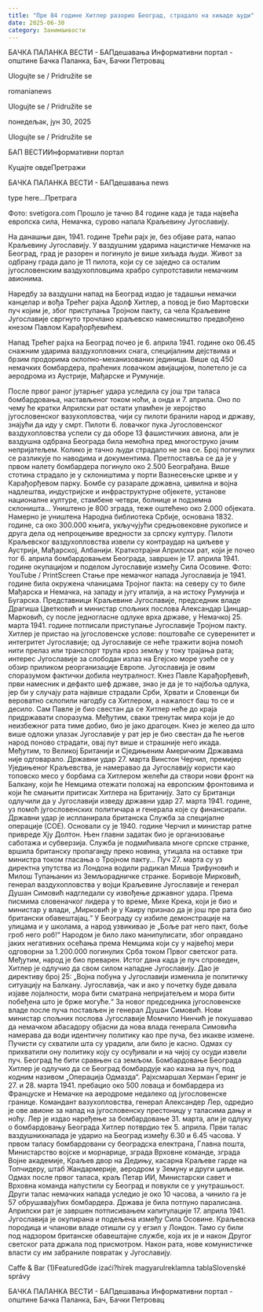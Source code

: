 ```yaml
---
title: "Пре 84 године Хитлер разорио Београд, страдало на хиљаде људи"
date: 2025-06-30
category: Занимљивости
---
```


БАЧКА ПАЛАНКА ВЕСТИ - БАПдешавања Информативни портал - општине Бачка Паланка, Бач, Бачки Петровац

Ulogujte se / Pridružite se

romanianews

Ulogujte se / Pridružite se

понедељак, јун 30, 2025

Ulogujte se / Pridružite se

БАП ВЕСТИИнформативни портал

Куцајте овдеПретражи

БАЧКА ПАЛАНКА ВЕСТИ - БАПдешавања news

type here...Претрага

Фото: svetigora.com
            Прошло је тачно 84 године када је тада највећа европска сила, Немачка, сурово напала Краљевину Југославију.

На данашњи дан, 1941. године Трећи рајх је, без објаве рата, напао Краљевину Југославију. У ваздушним ударима нацистичке Немачке на Београд, град је разорен и погинуло је више хиљада људи.
Живот за одбрану града дало је 11 пилота, који су се заједно са осталим југословенским ваздухопловцима храбро супротставили немачким авионима.


Наредбу за ваздушни напад на Београд издао је тадашњи немачки канцелар и вођа Трећег рајха Адолф Хитлер, а повод је био Мартовски пуч којим је, због приступања Тројном пакту, са чела Краљевине Југославије свргнуто трочлано краљевско намесништво предвођено кнезом Павлом Карађорђевићем.


Напад Трећег рајха на Београд почео је 6. априла 1941. године око 06.45 снажним ударима ваздухопловних снага, специјалним дејствима и брзим продорима оклопно-механизованих јединица.
Више од 450 немачких бомбардера, праћених ловачком авијацијом, полетело је са аеродрома из Аустрије, Мађарске и Румуније.


После првог раног јутарњег удара уследила су још три таласа бомбардовања, настављеног током ноћи, а онда и 7. априла.
Оно по чему ће кратки Априлски рат остати упамћен је херојство југословенског вазухопловства, чији су пилоти бранили народ и државу, знајући да иду у смрт.
Пилоти 6. ловачког пука Југословенског ваздухопловства успели су да оборе 13 фашистичких авиона, али је ваздушна одбрана Београда била немоћна пред многоструко јачим непријатељем.
Колико је тачно људи страдало не зна се. Број погинулих се разликује по наводима и документима. Претпоставља се да је у првом налету бомбардера погинуло око 2.500 Београђана. Више стотина страдало је у склоништима у порти Вазнесењске цркве и у Карађорђевом парку.
Бомбе су разарале државна, цивилна и војна надлештва, индустријске и инфраструктурне објекете, установе националне културе, стамбене четври, болнице и подземна склоништа…
Уништено је 800 зграда, теже оштећено око 2.000 објеката. Намерно је уништена Народна библиотека Србије, основана 1832. године, са око 300.000 књига, укључујући средњовековне рукописе и друга дела од непроцењиве вредности за српску културу.
Пилоти Краљевског ваздухопловства извели су контраудар на циљеве у Аустрији, Мађарској, Албанији.
Краткотрајни Априлски рат, који је почео тог 6. априла бомбардовањем Београда, завршен је 17. априла 1941. године окупацијом и поделом Југославије између Сила Осовине.
Фото: YouTube / PrintScreen
Стање пре немачког напада
Југославија је 1941. године била окружена чланицама Тројног пакта: на северу су то биле Мађарска и Немачка, на западу и југу италија, а на истоку Румунија и Бугарска.
Представници Краљевине Југославије, председник владе Драгиша Цветковић и министар спољних послова Александар Цинцар-Марковић, су после једногласне одлуке врха државе, у Немачкој 25. марта 1941. године потписали приступање Југославије Тројном пакту. Хитлер је пристао на југословенске услове: поштоваће се суверенитет и интегритет Југославије; од Југославије се неће тражити војна помоћ нити прелаз или транспорт трупа кроз земљу у току трајања рата; интерес Југославије за слободан излаз на Егејско море узеће се у обзир приликом реорганизације Европе.
Југославија је овим споразумом фактички добила неутралност. Кнез Павле Карађорђевић, први намесник и дефакто шеф државе, знао је да је то најбоља одлука, јер би у случају рата највише страдали Срби, Хрвати и Словенци би вероватно склопили нагодбу са Хитлером, а нажалост баш то се и десило.
Сам Павле је био свестан да се Хитлер неће до краја придржавати споразума. Међутим, сваки тренутак мира који је до неизбежног рата тиме добио, био је јако драгоцен. Кнез је желео да што више одложи улазак Југославије у рат јер је био свестан да ће његов народ поново страдати, овај пут више и страшније него икада. Међутим, то Великој Британији и Сједињеним Америчким Државама није одговарало.
Државни удар 27. марта
Винстон Черчил, премијер Уједињеног Краљевства, је намеравао да Југославију користи као топовско месо у борбама са Хитлером желећи да створи нови фронт на Балкану, који ће Немцима отежати положај на европским фронтовима и који ће смањити притисак Хитлера на Британију. Зато су Британци одлучили да у Југославији изведу државни удар 27. марта 1941. године, уз помоћ југословенских политичара и генерала које су финансирали.
Државни удар је испланирала британска Служба за специјалне операције (СОЕ). Основали су је 1940. године Черчил и министар ратне привреде Хју Долтон. Њен главни задатак био је организовање саботажа и субверзија. Служба је подмићивала многе српске странке, вршила британску пропаганду преко новина, утицала на оставке три министра током гласања о Тројном пакту… Пуч 27. марта су уз директна упутства из Лондона водили радикал Миша Трифуновић и Милош Тупањанин из Земљорадничке странке.
Боривоје Мирковић, генерал ваздухопловства у војци Краљевине Југославије и генерал Душан Симовић надгледали су извођење државног удара. Према писмима словеначког лидера у то време, Михе Крека, који је био и министар у влади, „Мирковић је у Каиру признао да је још пре рата био британски обавештајац.“
У Београду су избиле демонстрације на улицама и у школама, а народ узвикивао је „Боље рат него пакт, боље гроб него роб!“ Народом је било лако манипулисати, због оправдано јаких негативних осећања према Немцима који су у највећој мери одговорни за 1.200.000 погинулих Срба током Првог светског рата.
Међутим, народ је био преварен. Истог дана када је пуч спроведен, Хитлер је одлучио да свом силом нападне Југославију. Дао је директиву број 25: „Војна побуна у Југославији изменила је политичку ситуацију на Балкану. Југославија, чак и ако у почетку буде давала изјаве лојалности, мора бити сматрана непријатељем и мора бити побеђена што је брже могуће.“
За новог председника југословенске владе после пуча постављен је генерал Душан Симовић. Нови министар спољних послова Југославије Момчило Нинчић је покушавао да немачком абасадору објасни да нова влада генерала Симовића намерава да води идентичну политику као пре пуча, без икакве измене. Пучисти су схватили шта су урадили, али било је касно. Одмах су прихватили ону политику коју су осуђивали и на чијој су осуди извели пуч. Београд ће бити сравњен са земљом.
Бомбардовање Београда
Хитлер је одлучио да се Београд бомбардује као казна за пуч, под кодним називом „Операција Одмазда“. Рајхсмаршал Херман Геринг је 27. и 28. марта 1941. пребацио око 500 ловаца и бомбардера из Француске и Немачке на аеродроме недалеко од југословенске границе. Командант вазухопловства, генерал Александер Лер, одредио је ове авионе за напад на југословенску престоницу у таласима дању и ноћу. Лер је издао наређење за бомбардовање 31. марта, али је одлуку о бомбардовању Београда Хитлер потврдио тек 5. априла.
Први талас ваздушнихнапада је ударио на Београд између 6.30 и 6.45 часова. У првом таласу бомбардовани су београдска електрана, Главна пошта, Министарство војске и морнарице, зграда Врховне команде, зграда Војне академије, Краљев двор на Дедињу, касарна Краљеве гарде на Топчидеру, штаб Жандармерије, аеродром у Земуну и други циљеви.
Одмах после првог таласа, краљ Петар ИИ, Министарски савет и Врховна команда напустили су Београд и повукли се у унутрашњост. Други талас немачких напада уследио је око 10 часова, а чинило га је 57 обрушавајућих бомбардера. Држава је била потпуно паралисана.
Априлски рат је завршен потписивањем капитулације 17. априла 1941. Југославија је окупирана и подељена између Сила Осовине. Краљевска породица и чланови владе отишли су у егзил у Лондон. Тамо су били под надзором британске обавештајне службе, која их је и након Другог светског рата држала под присмотром. Након рата, нове комунистичке власти су им забраниле повратак у Југославију.

Caffe & Bar (1)FeaturedGde izaći?hírek magyarulreklamna tablaSlovenské správy

БАЧКА ПАЛАНКА ВЕСТИ - БАПдешавања Информативни портал - општине Бачка Паланка, Бач, Бачки Петровац
